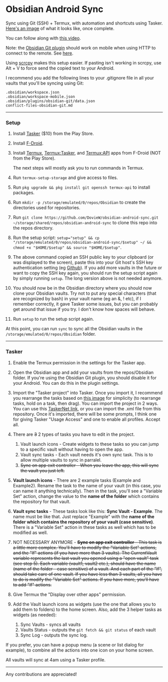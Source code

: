 # Obsidian Android Sync

Sync using Git (SSH) + Termux, with automation and shortcuts using Tasker. [Here's an image](https://bit.ly/40hLIyt) of what it looks like, once complete.

You can follow along with [this video](https://bit.ly/45RFqXm).

Note: the [Obsidian Git plugin](https://github.com/denolehov/obsidian-git) should work on mobile when using HTTP to connect to the remote. See [here](https://github.com/denolehov/obsidian-git/blob/master/README.md#mobile).

Using [scrcpy](https://github.com/Genymobile/scrcpy) makes this setup easier. If pasting isn't working in scrcpy, use Alt + V to force send the copied text to your Android.

I recommend you add the following lines to your .gitignore file in all your vaults that you'll be syncing using Git:

```gitignore
.obsidian/workspace.json
.obsidian/workspace-mobile.json
.obsidian/plugins/obsidian-git/data.json
conflict-files-obsidian-git.md
```

---

### Setup

1. Install [Tasker](https://play.google.com/store/apps/details?id=net.dinglisch.android.taskerm&hl=en_US&gl=US) ($10) from the Play Store.

2. Install [F-Droid](https://f-droid.org/en/).

3. Install [Termux](https://f-droid.org/en/packages/com.termux/), [Termux:Tasker](https://f-droid.org/en/packages/com.termux.tasker/), and [Termux:API](https://f-droid.org/en/packages/com.termux.api/) apps from F-Droid (NOT from the Play Store).

    The next steps will mostly ask you to run commands in Termux.

4. Run `termux-setup-storage` and give access to files.

5. Run `pkg upgrade && pkg install git openssh termux-api` to install packages.

6. Run `mkdir -p /storage/emulated/0/repos/Obsidian` to create the directories used for repositories.

7. Run `git clone https://github.com/DovieW/obsidian-android-sync.git ~/storage/shared/repos/obsidian-android-sync` to clone this repo into the repos directory.

8. Run the setup script: `setup="setup" && cp "/storage/emulated/0/repos/obsidian-android-sync/$setup" ~/ && chmod +x "$HOME/$setup" && source "$HOME/$setup"`.

9. The above command copied an SSH public key to your clipboard (or was displayed to the screen), paste this into your Git host's SSH key authentication setting (eg [Github](https://github.com/settings/keys)). If you add more vaults in the future or want to copy the SSH key again, you should run the setup script again by simply running `setup`. The long version above is not needed anymore.

10. You should now be in the Obsidian directory where you should now clone your Obsidian vaults. Try not to put any special characters (that are recognized by bash) in your vault name (eg an &, ! etc), if I remember correctly, it gave Tasker some issues, but you can probably get around that issue if you try. I don't know how spaces will behave.

11. Run `setup` to run the setup script again.

At this point, you can run `sync` to sync all the Obsidian vaults in the `/storage/emulated/0/repos/Obsidian` folder.

---
### Tasker
1. Enable the Termux permission in the settings for the Tasker app.

2. Open the Obsidian app and add your vaults from the repos/Obsidian folder. If you're using the Obsidian Git plugin, you should disable it for your Android. You can do this in the plugin settings.

3. Import the "Tasker project" into Tasker. Once you import it, I recommend you rearrange the tasks based on [this image](https://raw.githubusercontent.com/DovieW/obsidian-android-sync/master/Tasks_Order.png) for simplicity (to rearrange tasks, hold on a task, then drag). You can import the project in 2 ways. You can use this [TaskerNet link](https://bit.ly/3Mn7M4S), or you can import the .xml file from this repository. Once it's imported, there will be some prompts, I think one for giving Tasker "Usage Access" and one to enable all profiles. Accept all.

4. There are ~~3~~ 2 types of tasks you have to edit in the project.
    1. Vault launch icons - Create widgets to these tasks so you can jump to a specific vault without having to open the app.
    2. Vault sync tasks - Each vault needs it's own sync task. This is to allow multiple vaults to sync in parralel.
    3. ~~Sync on app exit controller - When you leave the app, this will sync the vault you just left.~~

5. **Vault launch icons** - There are 2 example tasks (Example and Example2). Rename the task to the name of your vault (in this case, you can name it anything technically). Then in the task, you'll see a "Variable Set" action, change the value to the **name of the folder** which contains the repository for that vault.

6. **Vault sync tasks** - These tasks look like this: **Sync Vault - Example**. The name must be like that. Just replace "Example" with the **name of the folder which contains the repository of your vault (case sensitive)**. There is a "Variable Set" action in these tasks as well which has to be modified as well.

7. NOT NECESSARY ANYMORE - ~~**Sync on app exit controller** - This task is a little more complex. You'll have to modify the "Variable Set" actions, and the "If" actions (if you have more than 3 vaults). The CurrentVault variable represents the last vault you opened using a "open vault" task (see step 5). Each variable (vault1, vault2 etc.), should have the name (name of the folder - case sensitive) of a vault. And each part of the "If", should take care of one vault. If you have less than 3 vaults, all you have to do is modify the "Variable Set" actions. If you have more, you'll have to add "If" actions.~~

8. Give Termux the "Display over other apps" permission.

9. Add the Vault launch icons as widgets (use the one that allows you to add them to folders) to the home screen. Also, add the 3 helper tasks as widgets (as needed): 
   1. Sync Vaults - syncs all vaults
   2. Vaults Status - outputs the `git fetch && git status` of each vault
   3. Sync Log - outputs the sync log.

If you prefer, you can have a popup menu (a scene or list dialog for example), to combine all the actions into one icon on your home screen.

All vaults will sync at 4am using a Tasker profile.

---

Any contributions are appreciated!
